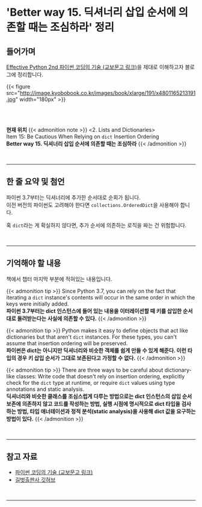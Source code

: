 # 'Better way 15. 딕셔너리 삽입 순서에 의존할 때는 조심하라' 정리


## 들어가며

[Effective Python 2nd 파이썬 코딩의 기술 (교보문고 링크)](http://digital.kyobobook.co.kr/digital/ebook/ebookDetail.ink?selectedLargeCategory=001&barcode=4801165213191&orderClick=LEH&Kc=)을 제대로 이해하고자 블로그에 정리합니다.

{{< figure src="http://image.kyobobook.co.kr/images/book/xlarge/191/x4801165213191.jpg" width="180px" >}}

<br/>
<br/>

**현재 위치**
{{< admonition note >}}
<2. Lists and Dictionaries>  
Item 15: Be Cautious When Relying on `dict` Insertion Ordering  
**Better way 15. 딕셔너리 삽입 순서에 의존할 때는 조심하라**
{{< /admonition >}}


<br/>

---


## 한 줄 요약 및 첨언

파이썬 3.7부터는 딕셔너리에 추가한 순서대로 순회가 됩니다.  
이전 버전의 파이썬도 고려해야 한다면 `collections.OrderedDict`을 사용해야 합니다.

혹 `dict`라는 게 확실하지 않다면, 추가 순서에 의존하는 로직을 짜는 건 위험합니다.

<br/>

---

## 기억해야 할 내용

책에서 챕터 마지막 부분에 적혀있는 내용입니다.

{{< admonition tip >}}
Since Python 3.7, you can rely on the fact that iterating a `dict` instance's contents will occur in the same order in which the keys were initially added.  
**파이썬 3.7부터는 dict 인스턴스에 들어 있는 내용을 이터레이션할 때 키를 삽입한 순서대로 돌려받는다는 사실에 의존할 수 있다.**
{{< /admonition >}}

{{< admonition tip >}}
Python makes it easy to define objects that act like dictionaries but that aren't `dict` instances. For these types, you can't assume that insertion ordering will be preserved.  
**파이썬은 dict는 아니지만 딕셔너리와 비슷한 객체를 쉽게 만들 수 있게 해준다. 이런 타입의 경우 키 삽입 순서가 그대로 보존된다고 가정할 수 없다.**
{{< /admonition >}}

{{< admonition tip >}}
There are three ways to be careful about dictionary-like classes: Write code that doesn't rely on insertion ordering, explicitly check for the `dict` type at runtime, or require `dict` values using type annotations and static analysis.  
**딕셔너리와 비슷한 클래스를 조심스럽게 다루는 방법으로는 dict 인스턴스의 삽입 순서 보존에 의존하지 않고 코드를 작성하는 방법, 실행 시점에 명시적으로 dict 타입을 검사하는 방법, 타입 애너테이션과 정적 분석(static analysis)을 사용해 dict 값을 요구하는 방법이 있다.**
{{< /admonition >}}


<br/>

---

## 참고 자료

- [파이썬 코딩의 기술 (교보문고 링크)](http://digital.kyobobook.co.kr/digital/ebook/ebookDetail.ink?selectedLargeCategory=001&barcode=4801165213191&orderClick=LEH&Kc=)
- [길벗출판사 깃허브](https://github.com/gilbutITbook/080235/blob/master/Chapter2/Better%20way15.py)

<br/>

---
